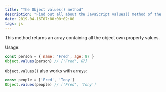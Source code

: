 ```yaml
---
title: "The Object values() method"
description: "Find out all about the JavaScript values() method of the Object object"
date: 2019-04-16T07:00:00+02:00
tags: js
---
```


This method returns an array containing all the object own property values.

Usage:

```js
const person = { name: 'Fred', age: 87 }
Object.values(person) // ['Fred', 87]
```

`Object.values()` also works with arrays:

```js
const people = ['Fred', 'Tony']
Object.values(people) // ['Fred', 'Tony']
```